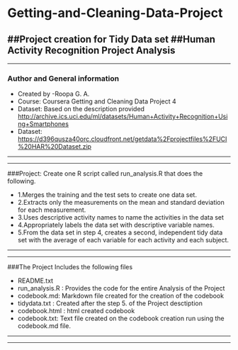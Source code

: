# Getting-and-Cleaning-Data-Project
##Project creation for Tidy Data set
##Human Activity Recognition Project Analysis
-----------------------------------------------------------
-----------------------------------------------------------
### Author and General information
* Created by -Roopa G. A.
* Course: Coursera Getting and Cleaning Data Project 4
* Dataset: Based on the description provided http://archive.ics.uci.edu/ml/datasets/Human+Activity+Recognition+Using+Smartphones
* Dataset: https://d396qusza40orc.cloudfront.net/getdata%2Fprojectfiles%2FUCI%20HAR%20Dataset.zip
------------------------------------------------------------------------------------------------------
--------------------------------------------------------------------------------------------------------
###Project: Create one R script called run_analysis.R that does the following.
* 1.Merges the training and the test sets to create one data set.
* 2.Extracts only the measurements on the mean and standard deviation for each measurement.
* 3.Uses descriptive activity names to name the activities in the data set
* 4.Appropriately labels the data set with descriptive variable names.
* 5.From the data set in step 4, creates a second, independent tidy data set with the average of each variable for each activity and each   subject.

-----------------------------------------------------------------------------------------------------------------------------------
--------------------------------------------------------------------------------------------------------------------------------------
###The Project Includes the following files
* README.txt
* run_analysis.R : Provides the code for the entire Analysis of the Project
* codebook.md: Markdown file created for the creation of the codebook
* tidydata.txt : Created after the step 5. of the Project desctiption
* codebook.html : html created codebook
* codebook.txt: Text file created on the codebook creation run using the codebook.md file.

----------------------------------------------------------------------------------------------------------------------------
------------------------------------------------------------------------------------------------------------------------------
